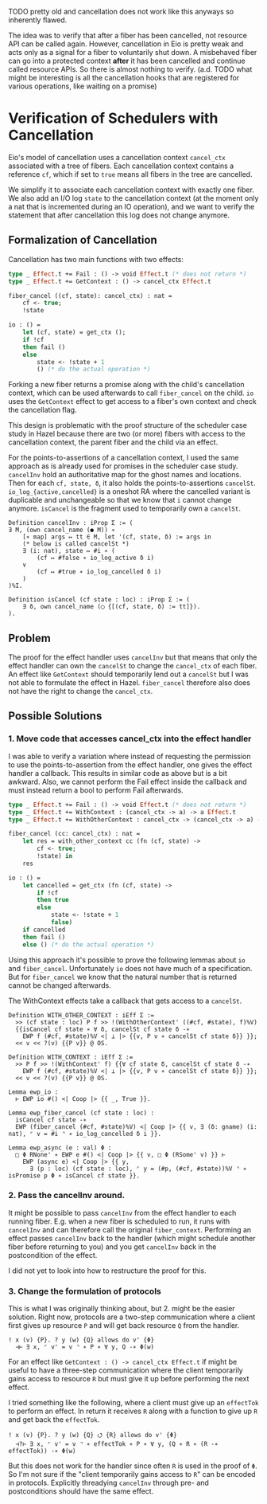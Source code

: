 TODO pretty old and cancellation does not work like this anyways so inherently flawed.

The idea was to verify that after a fiber has been cancelled, not resource API can be called again.
However, cancellation in Eio is pretty weak and acts only as a signal for a fiber to voluntarily shut down.
A misbehaved fiber can go into a protected context **after** it has been cancelled and continue called resource APIs.
So there is almost nothing to verify.
(a.d. TODO what might be interesting is all the cancellation hooks that are registered for various operations, like waiting on a promise)

# Verification of Schedulers with Cancellation

Eio's model of cancellation uses a cancellation context `cancel_ctx` associated with a tree of fibers.
Each cancellation context contains a reference `cf`, which if set to `true` means all fibers in the tree are cancelled.

We simplify it to associate each cancellation context with exactly one fiber.
We also add an I/O log `state` to the cancellation context (at the moment only a nat that is incremented during an IO operation), and we want to verify the statement that after cancellation this log does not change anymore.

## Formalization of Cancellation

Cancellation has two main functions with two effects:

```ocaml
type _ Effect.t += Fail : () -> void Effect.t (* does not return *)
type _ Effect.t += GetContext : () -> cancel_ctx Effect.t

fiber_cancel ((cf, state): cancel_ctx) : nat =
    cf <- true;
    !state

io : () =
    let (cf, state) = get_ctx ();
    if !cf
    then fail ()
    else
        state <- !state + 1
        () (* do the actual operation *)
```

Forking a new fiber returns a promise along with the child's cancellation context, which can be used afterwards to call `fiber_cancel` on the child.
`io` uses the `GetContext` effect to get access to a fiber's own context and check the cancellation flag.

This design is problematic with the proof structure of the scheduler case study in Hazel because there are two (or more) fibers with access to the cancellation context, the parent fiber and the child via an effect.

For the points-to-assertions of a cancellation context, I used the same approach as is already used for promises in the scheduler case study.
`cancelInv` hold an authoritative map for the ghost names and locations.
Then for each `cf, state, δ`, it also holds the points-to-assertions `cancelSt`.
`io_log_{active,cancelled}` is a oneshot RA where the cancelled variant is duplicable and unchangeable so that we know that `i` cannot change anymore.
`isCancel` is the fragment used to temporarily own a `cancelSt`.

```coq
Definition cancelInv : iProp Σ := (
∃ M, (own cancel_name (● M)) ∗
    [∗ map] args ↦ tt ∈ M, let '(cf, state, δ) := args in
    (* below is called cancelSt *)
    ∃ (i: nat), state ↦ #i ∗ (
        (cf ↦ #false ∗ io_log_active δ i)
    ∨
        (cf ↦ #true ∗ io_log_cancelled δ i)
    )
)%I.

Definition isCancel (cf state : loc) : iProp Σ := (
    ∃ δ, own cancel_name (◯ {[(cf, state, δ) := tt]}).
).
```

## Problem

The proof for the effect handler uses `cancelInv` but that means that only the effect handler can own the `cancelSt` to change the `cancel_ctx` of each fiber.
An effect like `GetContext` should temporarily lend out a `cancelSt` but I was not able to formulate the effect in Hazel.
`fiber_cancel` therefore also does not have the right to change the `cancel_ctx`.

## Possible Solutions

### 1. Move code that accesses cancel_ctx into the effect handler

I was able to verify a variation where instead of requesting the permission to use the points-to-assertion from the effect handler, one gives the effect handler a callback.
This results in similar code as above but is a bit awkward.
Also, we cannot perform the Fail effect inside the callback and must instead return a bool to perform Fail afterwards.

```ocaml
type _ Effect.t += Fail : () -> void Effect.t (* does not return *)
type _ Effect.t += WithContext : (cancel_ctx -> a) -> a Effect.t
type _ Effect.t += WithOtherContext : cancel_ctx -> (cancel_ctx -> a) -> a Effect.t

fiber_cancel (cc: cancel_ctx) : nat =
    let res = with_other_context cc (fn (cf, state) ->
        cf <- true;
        !state) in
    res

io : () =
    let cancelled = get_ctx (fn (cf, state) ->
        if !cf
        then true
        else
            state <- !state + 1
            false)
    if cancelled
    then fail ()
    else () (* do the actual operation *)
```

Using this approach it's possible to prove the following lemmas about `io` and `fiber_cancel`.
Unfortunately `io` does not have much of a specification.
But for `fiber_cancel` we know that the natural number that is returned cannot be changed afterwards.

The WithContext effects take a callback that gets access to a `cancelSt`.

```coq
Definition WITH_OTHER_CONTEXT : iEff Σ :=
  >> (cf state : loc) P f >> !(WithOtherContext' ((#cf, #state), f)%V)
  {{isCancel cf state ∗ ∀ δ, cancelSt cf state δ -∗
    EWP f (#cf, #state)%V <| ⊥ |> {{v, P v ∗ cancelSt cf state δ}} }};
  << v << ?(v) {{P v}} @ OS.

Definition WITH_CONTEXT : iEff Σ :=
  >> P f >> !(WithContext' f) {{∀ cf state δ, cancelSt cf state δ -∗
    EWP f (#cf, #state)%V <| ⊥ |> {{v, P v ∗ cancelSt cf state δ}} }};
  << v << ?(v) {{P v}} @ OS.

Lemma ewp_io :
  ⊢ EWP io #() <| Coop |> {{ _, True }}.

Lemma ewp_fiber_cancel (cf state : loc) :
  isCancel cf state -∗
  EWP (fiber_cancel (#cf, #state)%V) <| Coop |> {{ v, ∃ (δ: gname) (i: nat), ⌜ v = #i ⌝ ∗ io_log_cancelled δ i }}.

Lemma ewp_async (e : val) Φ :
  □ Φ RNone' ∗ EWP e #() <| Coop |> {{ v, □ Φ (RSome' v) }} ⊢
    EWP (async e) <| Coop |> {{ y,
      ∃ (p : loc) (cf state : loc), ⌜ y = (#p, (#cf, #state))%V ⌝ ∗ isPromise p Φ ∗ isCancel cf state }}.
```

### 2. Pass the cancelInv around.

It might be possible to pass `cancelInv` from the effect handler to each running fiber.
E.g. when a new fiber is scheduled to run, it runs with `cancelInv` and can therefore call the original `fiber_context`.
Performing an effect passes `cancelInv` back to the handler (which might schedule another fiber before returning to you) and you get `cancelInv` back in the postcondition of the effect.

I did not yet to look into how to restructure the proof for this.

### 3. Change the formulation of protocols

This is what I was originally thinking about, but 2. might be the easier solution.
Right now, protocols are a two-step communication where a client first gives up resource `P` and will get back resource `Q` from the handler.

```
! x (v) {P}. ? y (w) {Q} allows do v' {Φ}
  ⊣⊢ ∃ x, ⌜ v' = v ⌝ ∗ P ∗ ∀ y, Q -∗ Φ(w)
```

For an effect like `GetContext : () -> cancel_ctx Effect.t` if might be useful to have a three-step communication where the client temporarily gains access to resource `R` but must give it up before performing the next effect.

I tried something like the following, where a client must give up an `effectTok` to perform an effect.
In return it receives `R` along with a function to give up `R` and get back the `effectTok`.

```
! x (v) {P}. ? y (w) {Q} ⭯ {R} allows do v' {Φ}
  ⊣?⊢ ∃ x, ⌜ v' = v ⌝ ∗ effectTok ∗ P ∗ ∀ y, (Q ∗ R ∗ (R -∗ effectTok)) -∗ Φ(w)
```

But this does not work for the handler since often `R` is used in the proof of `Φ`.
So I'm not sure if the "client temporarily gains access to `R`" can be encoded in protocols.
Explicitly threadying `cancelInv` through pre- and postconditions should have the same effect.
